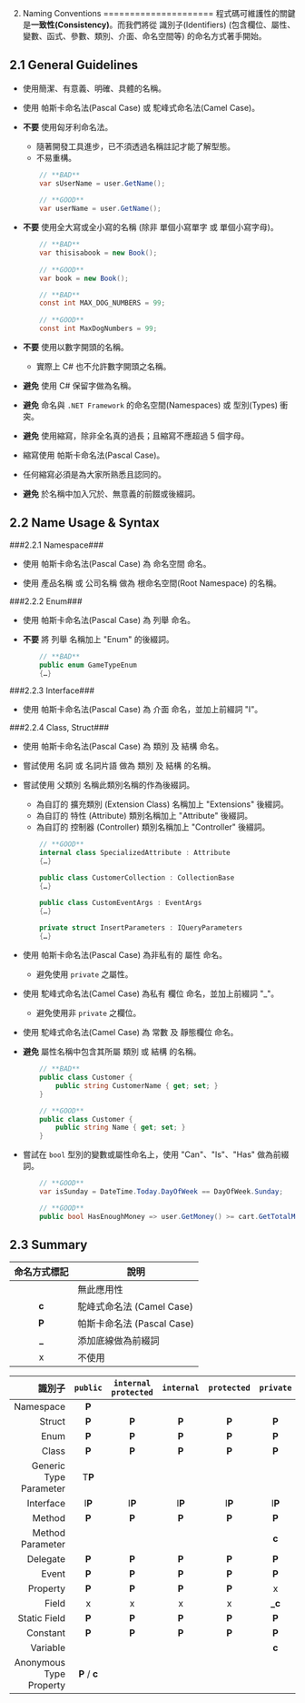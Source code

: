 2. Naming Conventions
=====================
程式碼可維護性的關鍵是**一致性(Consistency)**。而我們將從 識別子(Identifiers) (包含欄位、屬性、變數、函式、參數、類別、介面、命名空間等) 的命名方式著手開始。


2.1 General Guidelines
----------------------
- 使用簡潔、有意義、明確、具體的名稱。

- 使用 帕斯卡命名法(Pascal Case) 或 駝峰式命名法(Camel Case)。

- **不要** 使用匈牙利命名法。
    + 隨著開發工具進步，已不須透過名稱註記才能了解型態。
    + 不易重構。

    ```csharp
        // **BAD**
        var sUserName = user.GetName();
        
        // **GOOD**
        var userName = user.GetName();
    ```


- **不要** 使用全大寫或全小寫的名稱 (除非 單個小寫單字 或 單個小寫字母)。
    ```csharp
        // **BAD**
        var thisisabook = new Book();
        
        // **GOOD**
        var book = new Book();
    ```

    ```csharp
        // **BAD**
        const int MAX_DOG_NUMBERS = 99;
        
        // **GOOD**
        const int MaxDogNumbers = 99;
    ```


- **不要** 使用以數字開頭的名稱。
    + 實際上 C# 也不允許數字開頭之名稱。

- **避免** 使用 C# 保留字做為名稱。

- **避免** 命名與 `.NET Framework` 的命名空間(Namespaces) 或 型別(Types) 衝突。

- **避免** 使用縮寫，除非全名真的過長；且縮寫不應超過 5 個字母。

- 縮寫使用 帕斯卡命名法(Pascal Case)。

- 任何縮寫必須是為大家所熟悉且認同的。

- **避免** 於名稱中加入冗於、無意義的前餟或後綴詞。


2.2 Name Usage & Syntax
-----------------------
###2.2.1 Namespace###
- 使用 帕斯卡命名法(Pascal Case) 為 命名空間 命名。

- 使用 產品名稱 或 公司名稱 做為 根命名空間(Root Namespace) 的名稱。


###2.2.2 Enum###
- 使用 帕斯卡命名法(Pascal Case) 為 列舉 命名。

- **不要** 將 列舉 名稱加上 "Enum" 的後綴詞。
    ```csharp
        // **BAD**
        public enum GameTypeEnum
        {…}
    ```


###2.2.3 Interface###
- 使用 帕斯卡命名法(Pascal Case) 為 介面 命名，並加上前綴詞 "I"。


###2.2.4 Class, Struct###
- 使用 帕斯卡命名法(Pascal Case) 為 類別 及 結構 命名。

- 嘗試使用 名詞 或 名詞片語 做為 類別 及 結構 的名稱。

- 嘗試使用 父類別 名稱此類別名稱的作為後綴詞。
    + 為自訂的 擴充類別 (Extension Class) 名稱加上 "Extensions" 後綴詞。
    + 為自訂的 特性 (Attribute) 類別名稱加上 "Attribute" 後綴詞。
    + 為自訂的 控制器 (Controller) 類別名稱加上 "Controller" 後綴詞。

    ```csharp
        // **GOOD**
        internal class SpecializedAttribute : Attribute
        {…}

        public class CustomerCollection : CollectionBase
        {…}

        public class CustomEventArgs : EventArgs
        {…}
        
        private struct InsertParameters : IQueryParameters
        {…} 
    ```


- 使用 帕斯卡命名法(Pascal Case) 為非私有的 屬性 命名。
    + 避免使用 `private` 之屬性。

- 使用 駝峰式命名法(Camel Case) 為私有 欄位 命名，並加上前綴詞 "_"。
    + 避免使用非 `private` 之欄位。

- 使用 駝峰式命名法(Camel Case) 為 常數 及 靜態欄位 命名。

- **避免** 屬性名稱中包含其所屬 類別 或 結構 的名稱。
    ```csharp
        // **BAD**
        public class Customer {
            public string CustomerName { get; set; }
        }

        // **GOOD**
        public class Customer {
            public string Name { get; set; }
        }
    ```


- 嘗試在 `bool` 型別的變數或屬性命名上，使用 "Can"、"Is"、"Has" 做為前綴詞。
    ```csharp
        // **GOOD**
        var isSunday = DateTime.Today.DayOfWeek == DayOfWeek.Sunday;

        // **GOOD**
        public bool HasEnoughMoney => user.GetMoney() >= cart.GetTotalMoney();
    ```


2.3 Summary
-----------
| 命名方式標記 | 說明                      |
|:----------:|--------------------------|
|            | 無此應用性                 |
| **c**      | 駝峰式命名法 (Camel Case)  |
| **P**      | 帕斯卡命名法 (Pascal Case) |
| **_**      | 添加底線做為前綴詞          |
| x          | 不使用                    |

| 識別子                   | `public`      | `internal protected` | `internal` | `protected` | `private` |
|------------------------:|:-------------:|:--------------------:|:-----------:|:----------:|:---------:|
| Namespace               | **P**         |                      |            |             |           |
| Struct                  | **P**         | **P**                | **P**      | **P**       | **P**     |
| Enum                    | **P**         | **P**                | **P**      | **P**       | **P**     |
| Class                   | **P**         | **P**                | **P**      | **P**       | **P**     |
| Generic Type Parameter  | T**P**        |                      |            |             |           |
| Interface               | I**P**        | I**P**               | I**P**     | I**P**      | I**P**    |
| Method                  | **P**         | **P**                | **P**      | **P**       | **P**     |
| Method Parameter        |               |                      |            |             | **c**     |
| Delegate                | **P**         | **P**                | **P**      | **P**       | **P**     |
| Event                   | **P**         | **P**                | **P**      | **P**       | **P**     |
| Property                | **P**         | **P**                | **P**      | **P**       | x         |
| Field                   | x             | x                    | x          | x           | **_c**    |
| Static Field            | **P**         | **P**                | **P**      | **P**       | **P**     |
| Constant                | **P**         | **P**                | **P**      | **P**       | **P**     |
| Variable                |               |                      |            |             | **c**     |
| Anonymous Type Property | **P** / **c** |                      |            |             |           |

